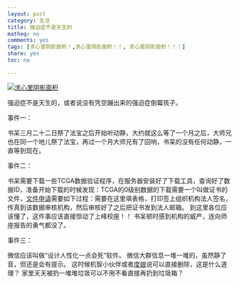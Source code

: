 ```yaml
---
layout: post 
category: 生活
title: 强迫症不是天生的
matheq: no
comments: yes
tags: [求心里阴影面积！,求心里阴影面积！！, 求心里阴影面积！！！]
share: yes
toc: no

---
```


<a class="fancybox" rel="gallery1" href="http://ww1.sinaimg.cn/large/69c732e4gw1ecqbpw3p8og206y06u1ky.gif" title="求心里阴影面积"><img src="http://ww1.sinaimg.cn/large/69c732e4gw1ecqbpw3p8og206y06u1ky.gif" alt="求心里阴影面积" /></a>

强迫症不是天生的，或者说没有凭空蹦出来的强迫症倒霉孩子。

事件一：

书呆三月二十二日祭了法宝之后开始听动静，大约就这么等了一个月之后，大师兄也在同一个地儿祭了法宝，再过一个月大师兄有了回响，书呆的没有任何动静，一直等到现在。

事件二：

书呆需要下载一些TCGA数据验证程序，在服务器安装好了下载工具，查询好了数据ID，准备开始下载的时候发现：TCGA的0级别数据的下载需要一个叫做证书的文件，[文件申请](https://public.era.nih.gov/commons/public/registration/registrationInstructions.jsp)需要如下过程：需要在这里填表格，打印签上组织机构法人签名，传真到该数据审核机构，然后审核好了之后把证书发到法人邮箱。
到这里各位应该懂了，这件事应该直接惊动了上峰校座！！
书呆顿时感到机构的威严，连向师座报告的勇气都没了。

事件三：

微信应该叫做“设计人性化一点会死”软件。
微信大群信息一堆一堆的，虽然静了音，但还是会有提示。
这时候机智小伙伴或者[度娘](http://jingyan.baidu.com/article/6d704a13f2441728db51ca14.html)说可以直接删除，这是什么道理？
家里天天被扔一堆堆垃圾可以不用不看直接再扔到垃圾箱？


